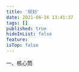 ```yaml
---
title: '规划'
date: 2021-06-16 13:41:37
tags: []
published: true
hideInList: false
feature: 
isTop: false
---
```

一、核心筒